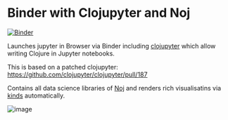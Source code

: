 # Binder with Clojupyter and Noj

[![Binder](https://mybinder.org/badge.svg)](https://mybinder.org/v2/gh/behrica/binder-clojupyter/master)

Launches jupyter in Browser via Binder including  [clojupyter](https://github.com/clojupyter/clojupyter) which allow writing Clojure
in Jupyter notebooks.

This is based on a patched clojupyter: https://github.com/clojupyter/clojupyter/pull/187

Contains all data science libraries of [Noj](https://github.com/scicloj/noj) and renders rich visualisatins via [kinds](https://scicloj.github.io/kindly-noted/kindly) automatically.

![image](https://github.com/user-attachments/assets/27ca5e67-9a7c-418f-997b-0e16cb6ddb34)

